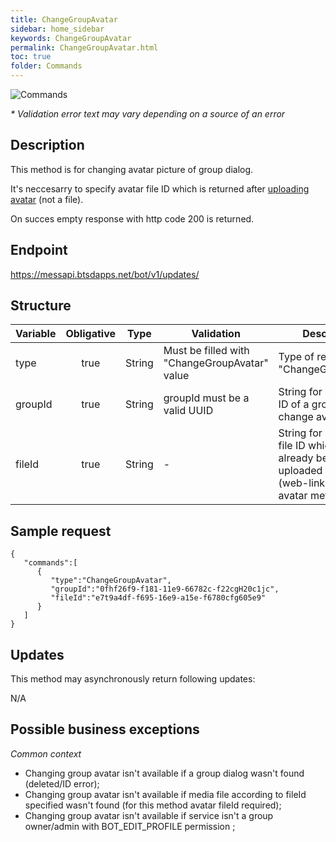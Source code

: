 ```yaml
---
title: ChangeGroupAvatar
sidebar: home_sidebar
keywords: ChangeGroupAvatar
permalink: ChangeGroupAvatar.html
toc: true
folder: Commands
---
```


![Commands](images/ChangeGroupAvatar.png "BotCommandChangeGroupAvatar")
<p>
<i>* Validation error text may vary depending on a source of an error</i>
</p>



## Description

<p> This method is for changing avatar picture of group dialog.
</p>

It's neccesarry to specify avatar file ID which is returned after [uploading avatar]() (not a file). 
<p> On succes empty response with http code 200 is returned.
</p>

## Endpoint

https://messapi.btsdapps.net/bot/v1/updates/

## Structure

| Variable  | Obligative  | Type| Validation| Description
|---|:---:|---|---|---|
| type | true | String | Must be filled with "ChangeGroupAvatar" value |Type of request "ChangeGroupAvatar" |
| groupId  | true |  String | groupId must be a valid UUID| String for specifying ID of a group dialog to change avatar of |
| fileId  | true |  String | -| String for specifying file ID which has already been uploaded as an avatar (web-link for upload avatar method) |

## Sample request

```
{  
   "commands":[  
      {  
         "type":"ChangeGroupAvatar",
         "groupId":"0fhf26f9-f181-11e9-66782c-f22cgH20c1jc",
         "fileId":"e7t9a4df-f695-16e9-a15e-f6780cfg605e9"
      }
   ]
}
```

## Updates

<p>This method may asynchronously return following updates:
</p>

N/A

## Possible business exceptions

<i>Common context
</i>
<p>
<ul>
<li> Changing group avatar isn't available if a group dialog wasn't found (deleted/ID error);
</li>
<li> Changing group avatar isn't available if media file according to fileId specified wasn't found (for this method avatar fileId required);
</li>
<li> Changing group avatar  isn't available if service isn't a group owner/admin with BOT_EDIT_PROFILE permission ;
</li>
</ul>
</p>
